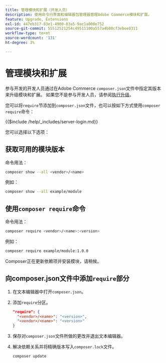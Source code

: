 ```yaml
---
title: 管理模块和扩展（开发人员）
description: 使用命令行界面和编辑器包管理器管理Adobe Commerce模块和扩展。
feature: Upgrade, Extensions
exl-id: 447eb317-83e1-4900-83a5-9ac1a008e752
source-git-commit: 55512521254c49511100a557a4b00cf3ebee0311
workflow-type: tm+mt
source-wordcount: '131'
ht-degree: 3%

---
```


# 管理模块和扩展

参与开发的开发人员通过在Adobe Commerce `composer.json`文件中指定其版本来升级模块和扩展。 如果您不是参与开发人员，请参阅[执行升级](../implementation/perform-upgrade.md)。

您可以将`require`节添加到`composer.json`文件，也可以按如下方式使用`composer require`命令：

{{$include /help/_includes/server-login.md}}

您可以选择以下选项：

## 获取可用的模块版本

命令用法：

```bash
composer show --all <vendor>/<name>
```

例如：

```bash
composer show --all example/module
```

## 使用`composer require`命令

命令用法：

```bash
composer require <vendor>/<name>:<version>
```

例如：

```bash
composer require example/module:1.0.0
```

Composer正在更新依赖项并安装模块，请稍候。

## 向composer.json文件中添加`require`部分

1. 在文本编辑器中打开`composer.json`。

1. 添加`require`分区。

   ```json
   "require": {
     "<vendor>/<name>": "<version>",
     "<vendor>/<name>": "<version>"
   }
   ```

1. 保存对`composer.json`文件所做的更改并退出文本编辑器。

1. 解决依赖关系并将精确版本写入`composer.lock`文件。

   ```bash
   composer update
   ```

<!-- Last updated from includes: 2022-09-08 16:00:49 -->
